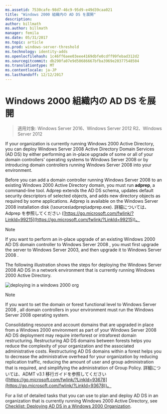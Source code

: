 ```yaml
---
ms.assetid: 7530cafe-98d7-46c9-95d9-e49d39caa021
title: "Windows 2000 組織内の AD DS を展開"
description: 
author: billmath
ms.author: billmath
manager: femila
ms.date: 05/31/2017
ms.topic: article
ms.prod: windows-server-threshold
ms.technology: identity-adds
ms.openlocfilehash: 1c46ff6aee03eee4169dbfe0cdff99febad312d2
ms.sourcegitcommit: db290fa07e9d50686667bfba3969e20377548504
ms.translationtype: MT
ms.contentlocale: ja-JP
ms.lasthandoff: 12/12/2017
---
```

# <a name="deploying-ad-ds-in-a-windows-2000-organization"></a>Windows 2000 組織内の AD DS を展開

>適用対象: Windows Server 2016、Windows Server 2012 R2、Windows Server 2012

If your organization is currently running Windows 2000 Active Directory, you can deploy  Windows Server 2008  Active Directory Domain Services (AD DS) by either performing an in-place upgrade of some or all of your domain controllers' operating systems to  Windows Server 2008  or by introducing domain controllers running  Windows Server 2008  into your environment.  
  
Before you can add a domain controller running  Windows Server 2008  to an existing Windows 2000 Active Directory domain, you must run **adprep**, a command-line tool. Adprep extends the AD DS schema, updates default security descriptors of selected objects, and adds new directory objects as required by some applications. Adprep is available on the  Windows Server 2008  installation disk (\sources\adprep\adprep.exe). 詳細については、Adprep を参照してください ([https://go.microsoft.com/fwlink/?LinkId=99215](https://go.microsoft.com/fwlink/?LinkId=99215))。  
  
> [!NOTE]  
> If you want to perform an in-place upgrade of an existing Windows 2000 AD DS domain controller to  Windows Server 2008 , you must first upgrade the server to Windows Server 2003, and then upgrade it to  Windows Server 2008 .  
  
The following illustration shows the steps for deploying the  Windows Server 2008  AD DS in a network environment that is currently running Windows 2000 Active Directory.  
  
![deploying in a windows 2000 org](media/Deploying-AD-DS-in-a-Windows-2000-Organization/ee51218a-a858-49d9-8b99-9986679191c1.gif)  
  
> [!NOTE]  
> If you want to set the domain or forest functional level to  Windows Server 2008 , all domain controllers in your environment must run the  Windows Server 2008  operating system.  
  
Consolidating resource and account domains that are upgraded in place from a Windows 2000 environment as part of your  Windows Server 2008  AD DS deployment may require interforest or intraforest domain restructuring. Restructuring AD DS domains between forests helps you reduce the complexity of your organization and the associated administrative costs. Restructuring AD DS domains within a forest helps you to decrease the administrative overhead for your organization by reducing replication traffic, reducing the amount of user and group administration that is required, and simplifying the administration of Group Policy. 詳細については、ADMT v3.1 移行ガイドを参照してください ([https://go.microsoft.com/fwlink/?LinkId=93678](https://go.microsoft.com/fwlink/?LinkId=93678))。  
  
For a list of detailed tasks that you can use to plan and deploy AD DS in an organization that is currently running Windows 2000 Active Directory, see [Checklist: Deploying AD DS in a Windows 2000 Organization](https://technet.microsoft.com/library/cc732737.aspx).  
  


